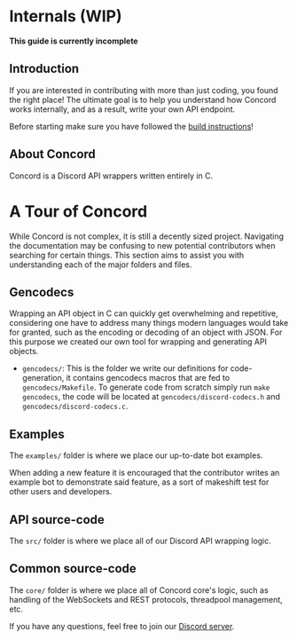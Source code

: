 # Internals (WIP)

**This guide is currently incomplete**

## Introduction

If you are interested in contributing with more than just coding, you found the 
right place! The ultimate goal is to help you understand how Concord works internally, 
and as a result, write your own API endpoint.

Before starting make sure you have followed the [build instructions](../README.md#build-instructions)!

## About Concord

Concord is a Discord API wrappers written entirely in C.

# A Tour of Concord

While Concord is not complex, it is still a decently sized project. Navigating the 
documentation may be confusing to new potential contributors when searching for 
certain things. This section aims to assist you with understanding each of the 
major folders and files.

## Gencodecs

Wrapping an API object in C can quickly get overwhelming and repetitive, considering 
one have to address many things modern languages would take for granted, such as the 
encoding or decoding of an object with JSON. For this purpose we created our own tool
for wrapping and generating API objects.

- `gencodecs/`: This is the folder we write our definitions for code-generation, it 
    contains gencodecs macros that are fed to `gencodecs/Makefile`. To generate code
    from scratch simply run `make gencodecs`, the code will be located at
    `gencodecs/discord-codecs.h` and `gencodecs/discord-codecs.c`.

## Examples

The `examples/` folder is where we place our up-to-date bot examples. 

When adding a new feature it is encouraged that the contributor writes an example bot 
to demonstrate said feature, as a sort of makeshift test for other users and developers.

## API source-code

The `src/` folder is where we place all of our Discord API wrapping logic. 

## Common source-code

The `core/` folder is where we place all of Concord core's logic, such as handling of the
WebSockets and REST protocols, threadpool management, etc.

If you have any questions, feel free to join our [Discord server](https://discord.gg/Y7Xa6MA82v).
